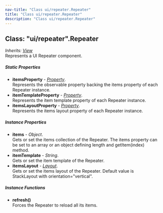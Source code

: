 ```yaml
---
nav-title: "Class ui/repeater.Repeater"
title: "Class ui/repeater.Repeater"
description: "Class ui/repeater.Repeater"
---
```

## Class: "ui/repeater".Repeater  
_Inherits:_ [_View_](../../ui/core/view/View.md)  
Represents a UI Repeater component.

##### Static Properties
 - **itemsProperty** - [_Property_](../../ui/core/dependency-observable/Property.md).    
  Represents the observable property backing the items property of each Repeater instance.
 - **itemTemplateProperty** - [_Property_](../../ui/core/dependency-observable/Property.md).    
  Represents the item template property of each Repeater instance.
 - **itemsLayoutProperty** - [_Property_](../../ui/core/dependency-observable/Property.md).    
  Represents the items layout property of each Repeater instance.

##### Instance Properties
 - **items** - _Object_.    
  Gets or set the items collection of the Repeater. 
The items property can be set to an array or an object defining length and getItem(index) method.
 - **itemTemplate** - _String_.    
  Gets or set the item template of the Repeater. 
 - **itemsLayout** - [_Layout_](../../ui/layouts/layout/Layout.md).    
  Gets or set the items layout of the Repeater. Default value is StackLayout with orientation="vertical".

##### Instance Functions
 - **refresh()**  
     Forces the Repeater to reload all its items.